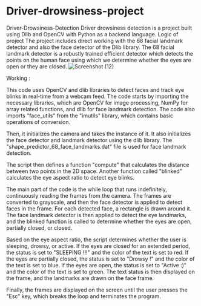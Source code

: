 # Driver-drowsiness-project
Driver-Drowsiness-Detection
Driver drowsiness detection is a project built using Dlib and OpenCV with Python as a backend language.
Logic of project
The project includes direct working with the 68 facial landmark detector and also the face detector of the Dlib library. The 68 facial landmark detector is a robustly trained efficient detector which detects the points on the human face using which we determine whether the eyes are open or they are closed.
![Screenshot (12)](https://user-images.githubusercontent.com/90610747/227428900-c1ecaa0c-f5ff-4b98-b406-9fbb665a840a.png)

Working :


This code uses OpenCV and dlib libraries to detect faces and track eye blinks in real-time from a webcam feed. The code starts by importing the necessary libraries, which are OpenCV for image processing, NumPy for array related functions, and dlib for face landmark detection. The code also imports "face_utils" from the "imutils" library, which contains basic operations of conversion.

Then, it initializes the camera and takes the instance of it. It also initializes the face detector and landmark detector using the dlib library. The "shape_predictor_68_face_landmarks.dat" file is used for face landmark detection.

The script then defines a function "compute" that calculates the distance between two points in the 2D space. Another function called "blinked" calculates the eye aspect ratio to detect eye blinks.

The main part of the code is the while loop that runs indefinitely, continuously reading the frames from the camera. The frames are converted to grayscale, and then the face detector is applied to detect faces in the frame. For each detected face, a rectangle is drawn around it. The face landmark detector is then applied to detect the eye landmarks, and the blinked function is called to determine whether the eyes are open, partially closed, or closed.

Based on the eye aspect ratio, the script determines whether the user is sleeping, drowsy, or active. If the eyes are closed for an extended period, the status is set to "SLEEPING !!!" and the color of the text is set to red. If the eyes are partially closed, the status is set to "Drowsy !" and the color of the text is set to blue. If the eyes are open, the status is set to "Active :)" and the color of the text is set to green. The text status is then displayed on the frame, and the landmarks are drawn on the face frame.

Finally, the frames are displayed on the screen until the user presses the "Esc" key, which breaks the loop and terminates the program.
